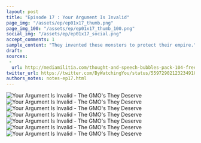 ```yaml
---
layout: post
title: "Episode 17 : Your Argument Is Invalid"
page_img: "/assets/ep/ep01x17_thumb.png"
page_img_100: "/assets/ep/ep01x17_thumb_100.png"
social_img: "/assets/ep/ep01x17_social.png"
accept_comments: 1
sample_content: "They invented these monsters to protect their empire."
draft: 
sources: 
 - 
  url: http://mediamilitia.com/thought-and-speech-bubbles-pack-104-free-vectors-and-images/
twitter_url: https://twitter.com/ByWatchingYou/status/559729021232349184
authors_notes: notes-ep17.html
---
```



<div style="margin-left: auto; margin-right: auto; width: 600px;">
  <img src="/assets/ep/ep01x17_01.png" alt="Your Argument Is Invalid - The GMO's They Deserve" />
  <img src="/assets/ep/ep01x17_02.png" alt="Your Argument Is Invalid - The GMO's They Deserve" />
  <img src="/assets/ep/ep01x17_03.png" alt="Your Argument Is Invalid - The GMO's They Deserve" />
  <img src="/assets/ep/ep01x17_04.png" alt="Your Argument Is Invalid - The GMO's They Deserve" />
  <img src="/assets/ep/ep01x17_05.png" alt="Your Argument Is Invalid - The GMO's They Deserve" />
  <img src="/assets/ep/ep01x17_06.png" alt="Your Argument Is Invalid - The GMO's They Deserve" />
  <img src="/assets/ep/ep01x17_07.png" alt="Your Argument Is Invalid - The GMO's They Deserve" />
</div>

<div style="display: none">
  Script:

  Jesus: It won't be easy getting in. There ar a lot of Monsanto monsters in the way.
  Batman: Well, let's get started. Jesus, take the wheel.
  Jesus: I don't know how to drive.
  Batman: Hold her steady, Robin. And don't slow down.
  Robin: Should we really be going to Monsanto for meme advice? Most Monsanto memes are anti-Monsanto.
  Jesus: Monsanto memes are all made by Monsanto.
  Batman [FIGHTING]: GMO corn is made out of the same stuff as all corn!
  Jesus: That worked. But it was too educational. And for God's sake, quit using that worn out slap meme.
  Jesus [continues]: You see, Robin, they invented these monsters and their memes to protect their empire.
  Philosoraptor: If organic is bad and GMO's are good, shouldn't they be proud to label them?
  Batman [FIGHTING]: Labeling is what they deserve. But not what they need, right now!
  Jesus: Good. I'm not sure I get it, but that's not what matters. And you're branching out.
  Jesus [continues]: Robin, Monsanto's competition is fierce. They control it by making the GMO business look risky.
  Batman [confronted by tumor mice]: What?
  Batman: Is that even a meme?
  Jesus: Yeah, well usually it's paired with some dubious claim about how these rats got those tumors.
  Jesus: You can do this, Batman. You're a super genius.
  Batman: I'm Batman, Your Argument Is Invalid.
  Jesus: Yes!!! You cleared the entire road with that one.
  [snap!]
  Robin: What the... a net?
  Jesus: Not just any net.
  Jesus: Gentlemen, we've been caught by a Monsanto lawsuit.
</div>

